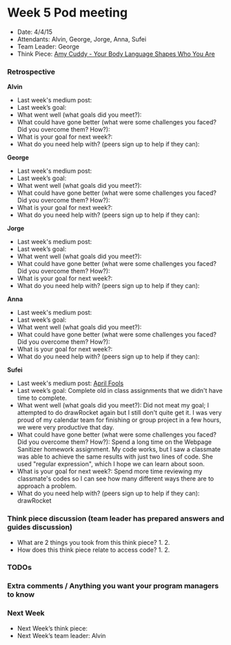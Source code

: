 # Week 5 Pod meeting

* Date: 4/4/15
* Attendants: Alvin, George, Jorge, Anna, Sufei
* Team Leader: George
* Think Piece: [Amy Cuddy - Your Body Language Shapes Who You Are](http://www.ted.com/talks/amy_cuddy_your_body_language_shapes_who_you_are?language=en)

### Retrospective

**Alvin**

* Last week's medium post: 
* Last week’s goal: 
* What went well (what goals did you meet?):
* What could have gone better (what were some challenges you faced? Did you overcome them? How?): 
* What is your goal for next week?: 
* What do you need help with? (peers sign up to help if they can): 

**George**

* Last week's medium post: 
* Last week’s goal: 
* What went well (what goals did you meet?): 
* What could have gone better (what were some challenges you faced? Did you overcome them? How?): 
* What is your goal for next week?: 
* What do you need help with? (peers sign up to help if they can): 

**Jorge**

* Last week's medium post: 
* Last week’s goal: 
* What went well (what goals did you meet?): 
* What could have gone better (what were some challenges you faced? Did you overcome them? How?): 
* What is your goal for next week?: 
* What do you need help with? (peers sign up to help if they can): 

**Anna**

* Last week's medium post: 
* Last week’s goal: 
* What went well (what goals did you meet?): 
* What could have gone better (what were some challenges you faced? Did you overcome them? How?): 
* What is your goal for next week?: 
* What do you need help with? (peers sign up to help if they can): 

**Sufei**

* Last week's medium post: [April Fools](https://medium.com/@sufeizhao/april-fools-65c77ba0864e)
* Last week’s goal: Complete old in class assignments that we didn't have time to complete.
* What went well (what goals did you meet?): Did not meat my goal; I attempted to do drawRocket again but I still don't quite get it. I was very proud of my calendar team for finishing or group project in a few hours, we were very productive that day.
* What could have gone better (what were some challenges you faced? Did you overcome them? How?): Spend a long time on the Webpage Sanitizer homework assignment. My code works, but I saw a classmate was able to achieve the same results with just two lines of code. She used "regular expression", which I hope we can learn about soon.
* What is your goal for next week?: Spend more time reviewing my classmate's codes so I can see how many different ways there are to approach a problem.
* What do you need help with? (peers sign up to help if they can): drawRocket

### Think piece discussion (team leader has prepared answers and guides discussion)

* What are 2 things you took from this think piece?
  1. 
  2. 
* How does this think piece relate to access code?
  1. 
  2. 

### TODOs

### Extra comments / Anything you want your program managers to know

### Next Week

* Next Week’s think piece:
* Next Week’s team leader: Alvin
